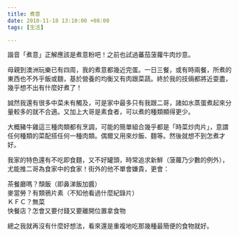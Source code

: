 ```yaml
---
title: 煮意
date: 2010-11-18 13:10:00 +08:00
tags: [生活]

---
```


 諧音「煮意」正解應該是煮意粉吧！之前也試過蕃茄菠蘿牛肉炒意。  
  
 母親到澳洲玩樂已有四周，我的煮意都幾近完蛋。一日三餐，或有時兩餐，所煮的東西也不外乎飯或麵，基於營養的均衡又有肉跟菜蔬。終於我的技倆都將近耍盡，幾乎想不出有什麼好煮了！  
  
 誠然我還有很多中菜未有觸及，可是家中最多只有我跟二哥，諸如水蒸蛋煮起來分量較多的就不合適。又加上大哥是素食者，可以煮的種類顯得更少。  
  
 大概豬牛雞這三種肉類都有烹調，可能的簡單組合幾乎都是「時菜炒肉片」，意謂任何種類的菜配搭任何一種肉類。偶爾又用來炒飯、麵等。然後就想不到怎煮才好。  
  
 我家的特色還有不吃即食麵，又不好罐頭，時常追求新鮮（菠蘿乃少數的例外），尤能推二哥為食家中的食家！街外的他不單會嫌貴，更會：  
  
茶餐廳嗎？頹飯（即鼻涕飯加醬）  
麥當勞？有類鴉片素（不知他看過什麼紀錄片）  
ＫＦＣ？無菜  
快餐店？怎會又要付錢又要離開位置拿食物  
  
 總之我就再沒有什麼好想法，看來還是重複地吃那幾種最簡便的食物就好。
